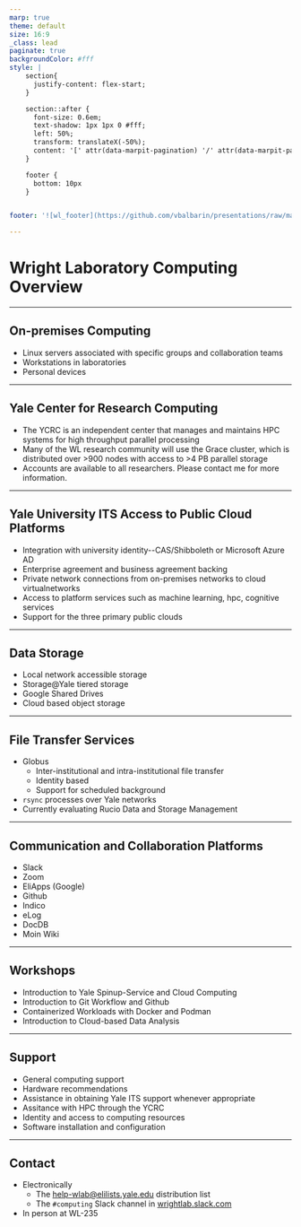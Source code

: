 ```yaml
---
marp: true
theme: default
size: 16:9
_class: lead
paginate: true
backgroundColor: #fff
style: |
    section{
      justify-content: flex-start;
    }

    section::after {
      font-size: 0.6em;
      text-shadow: 1px 1px 0 #fff;
      left: 50%;
      transform: translateX(-50%);
      content: '[' attr(data-marpit-pagination) '/' attr(data-marpit-pagination-total) ']'
    } 

    footer {
      bottom: 10px
    }


footer: '![wl_footer](https://github.com/vbalbarin/presentations/raw/main/20220919/assets/WL_Footer.png)'

---
```


# Wright Laboratory Computing Overview

---

## On-premises Computing

- Linux servers associated with specific groups and collaboration teams
- Workstations in laboratories
- Personal devices

<!--
Speaker's notes:
- The WL servers have publicly accessible IP addresses.
- They support SSH login only.
- Computation and storage
- Please contact me for access
-->
---

## Yale Center for Research Computing

- The YCRC is an independent center that manages and maintains HPC systems for high throughput parallel processing
-  Many of the WL research community will use the Grace cluster, which is distributed over >900 nodes with access to >4 PB parallel storage
- Accounts are available to all researchers. Please contact me for more information.

---

## Yale University ITS Access to Public Cloud Platforms

- Integration with university identity--CAS/Shibboleth or Microsoft Azure AD
- Enterprise agreement and business agreement backing
- Private network connections from on-premises networks to cloud virtualnetworks
- Access to platform services such as machine learning, hpc, cognitive services
- Support for the three primary public clouds

---

## Data Storage

- Local network accessible storage
- Storage@Yale tiered storage
- Google Shared Drives
- Cloud based object storage

---

## File Transfer Services

- Globus
   - Inter-institutional and intra-institutional file transfer
   - Identity based
   - Support for scheduled background
- `rsync` processes over Yale networks
- Currently evaluating Rucio Data and Storage Management

---

## Communication and Collaboration Platforms

- Slack
- Zoom
- EliApps (Google)
- Github
- Indico
- eLog
- DocDB
- Moin Wiki

---

## Workshops

- Introduction to Yale Spinup-Service and Cloud Computing
- Introduction to Git Workflow and Github
- Containerized Workloads with Docker and Podman
- Introduction to Cloud-based Data Analysis

---

## Support

- General computing support
- Hardware recommendations
- Assistance in obtaining Yale ITS support whenever appropriate
- Assitance with HPC through the YCRC
- Identity and access to computing resources
- Software installation and configuration

---

## Contact

- Electronically
   - The help-wlab@elilists.yale.edu distribution list
   - The `#computing` Slack channel in [wrightlab.slack.com](wrightlab.slack.com)
- In person at WL-235